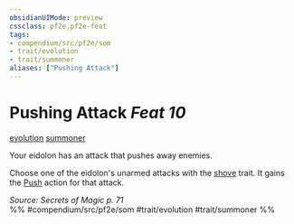 ```yaml
---
obsidianUIMode: preview
cssclass: pf2e,pf2e-feat
tags:
- compendium/src/pf2e/som
- trait/evolution
- trait/summoner
aliases: ["Pushing Attack"]
---
```

# Pushing Attack  *Feat 10*  
[evolution](evolution-som.md "Evolution Feat Trait")  [summoner](Reference/Rules/Traits/summoner-som.md "Summoner Class Trait")  


Your eidolon has an attack that pushes away enemies.

Choose one of the eidolon's unarmed attacks with the [shove](Reference/Rules/Traits/shove.md "Shove Weapon Trait") trait. It gains the [Push](push.md) action for that attack.

*Source: Secrets of Magic p. 71*  
%% #compendium/src/pf2e/som #trait/evolution #trait/summoner %%
